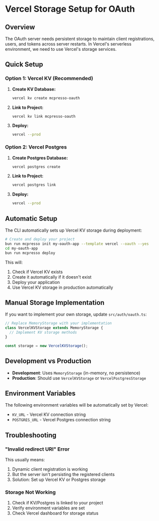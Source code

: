 # Vercel Storage Setup for OAuth

## Overview

The OAuth server needs persistent storage to maintain client registrations, users, and tokens across server restarts. In Vercel's serverless environment, we need to use Vercel's storage services.

## Quick Setup

### Option 1: Vercel KV (Recommended)

1. **Create KV Database:**
   ```bash
   vercel kv create mcpresso-oauth
   ```

2. **Link to Project:**
   ```bash
   vercel kv link mcpresso-oauth
   ```

3. **Deploy:**
   ```bash
   vercel --prod
   ```

### Option 2: Vercel Postgres

1. **Create Postgres Database:**
   ```bash
   vercel postgres create
   ```

2. **Link to Project:**
   ```bash
   vercel postgres link
   ```

3. **Deploy:**
   ```bash
   vercel --prod
   ```

## Automatic Setup

The CLI automatically sets up Vercel KV storage during deployment:

```bash
# Create and deploy your project
bun run mcpresso init my-oauth-app --template vercel --oauth --yes
cd my-oauth-app
bun run mcpresso deploy
```

This will:
1. Check if Vercel KV exists
2. Create it automatically if it doesn't exist
3. Deploy your application
4. Use Vercel KV storage in production automatically

## Manual Storage Implementation

If you want to implement your own storage, update `src/auth/oauth.ts`:

```typescript
// Replace MemoryStorage with your implementation
class VercelKVStorage extends MemoryStorage {
  // Implement KV storage methods
}

const storage = new VercelKVStorage();
```

## Development vs Production

- **Development**: Uses `MemoryStorage` (in-memory, no persistence)
- **Production**: Should use `VercelKVStorage` or `VercelPostgresStorage`

## Environment Variables

The following environment variables will be automatically set by Vercel:

- `KV_URL` - Vercel KV connection string
- `POSTGRES_URL` - Vercel Postgres connection string

## Troubleshooting

### "Invalid redirect URI" Error

This usually means:
1. Dynamic client registration is working
2. But the server isn't persisting the registered clients
3. Solution: Set up Vercel KV or Postgres storage

### Storage Not Working

1. Check if KV/Postgres is linked to your project
2. Verify environment variables are set
3. Check Vercel dashboard for storage status 